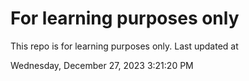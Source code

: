 # For learning purposes only
This repo is for learning purposes only.
Last updated at

Wednesday, December 27, 2023 3:21:20 PM


